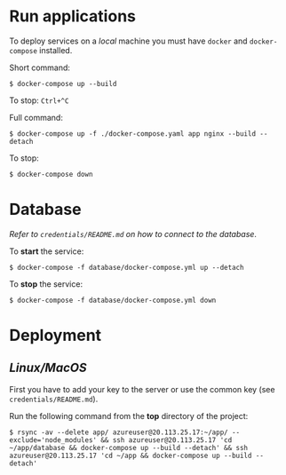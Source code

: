 # Run applications

To deploy services on a _local_ machine you must have `docker` and `docker-compose` installed.

Short command:

```
$ docker-compose up --build
```

To stop: `Ctrl+^C`

Full command:

```
$ docker-compose up -f ./docker-compose.yaml app nginx --build --detach
```

To stop:

```
$ docker-compose down
```

# Database

_Refer to `credentials/README.md` on how to connect to the database_.

To **start** the service:

```
$ docker-compose -f database/docker-compose.yml up --detach
```

To **stop** the service:
```
$ docker-compose -f database/docker-compose.yml down
```

# Deployment

## _Linux/MacOS_

First you have to add your key to the server or use the common key (see `credentials/README.md`).

Run the following command from the **top** directory of the project:

```shell
$ rsync -av --delete app/ azureuser@20.113.25.17:~/app/ --exclude='node_modules' && ssh azureuser@20.113.25.17 'cd ~/app/database && docker-compose up --build --detach' && ssh azureuser@20.113.25.17 'cd ~/app && docker-compose up --build --detach'
```